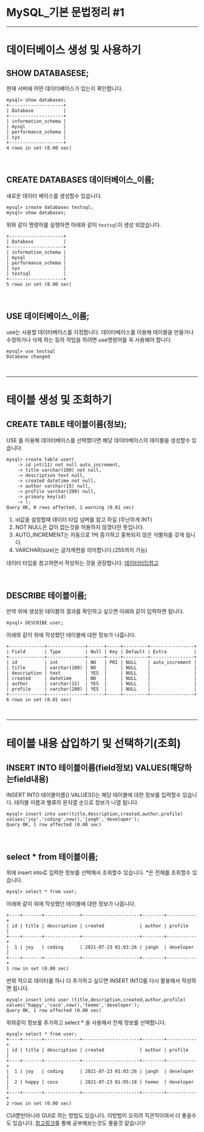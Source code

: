 # MySQL_기본 문법정리 #1

---

# 데이터베이스 생성 및 사용하기

## SHOW DATABASESE;

현재 서버에 어떤 데이터베이스가 있는지 확인합니다.

```
mysql> show databases;
+--------------------+
| Database           |
+--------------------+
| information_schema |
| mysql              |
| performance_schema |
| sys                |
+--------------------+
4 rows in set (0.00 sec)
```

<br />

## CREATE DATABASES 데이터베이스_이름;

새로운 데이터 베이스를 생성할수 있습니다.

```
mysql> create databases testsql;
mysql> show databases;
```

위와 같이 명령어를 실행하면 아래와 같이 `testsql`이 생성 되었습니다.

```
+--------------------+
| Database           |
+--------------------+
| information_schema |
| mysql              |
| performance_schema |
| sys                |
| testsql            |
+--------------------+
5 rows in set (0.00 sec)
```

<br />

## USE 데이터베이스_이름;

use는 사용할 데이터베이스를 지정합니다. 데이터베이스를 이용해 테이블을 만들거나 수정하거나 삭제 하는 등의 작업을 하려면 use명령어를 꼭 사용해야 합니다.

```
mysql> use testsql
Database changed
```

<br />

---

# 테이블 생성 및 조회하기

## CREATE TABLE 테이블이름(정보);

USE 를 이용해 데이터베이스를 선택했다면 해당 데이터베이스의 테이블을 생성할수 있습니다.

```
mysql> create table user(
    -> id int(11) not null auto_increment,
    -> title varchar(100) not null,
    -> description text null,
    -> created datetime not null,
    -> author varchar(15) null,
    -> profile varchar(200) null,
    -> primary key(id)
    -> );
Query OK, 0 rows affected, 1 warning (0.01 sec)
```

1. id값을 설정할때 데이터 타입 넘버를 참고 하길 (무난하게 INT)
2. NOT NULL은 값이 없는것을 허용하지 않겠다란 뜻입니다.
3. AUTO_INCREMENT는 자동으로 1씩 증가하고 중복되지 않은 식별자를 갖게 됩니다.
4. VARCHAR(size)는 글자제한을 의미합니다.(255까지 가능)  

데이터 타입을 참고하면서 작성하는 것을 권장합니다. [데이터타입참고](http://www.incodom.kr/DB_-_%EB%8D%B0%EC%9D%B4%ED%84%B0_%ED%83%80%EC%9E%85/MYSQL)

<br />

## DESCRIBE 테이블이름;

만약 위에 생성된 테이블의 결과를 확인하고 싶으면 아래와 같이 입력하면 됩니다.

```
mysql> DESCRIBE user;
```

아래와 같이 위에 작성했던 테이블에 대한 정보가 나옵니다.

```
+-------------+--------------+------+-----+---------+----------------+
| Field       | Type         | Null | Key | Default | Extra          |
+-------------+--------------+------+-----+---------+----------------+
| id          | int          | NO   | PRI | NULL    | auto_increment |
| title       | varchar(100) | NO   |     | NULL    |                |
| description | text         | YES  |     | NULL    |                |
| created     | datetime     | NO   |     | NULL    |                |
| author      | varchar(15)  | YES  |     | NULL    |                |
| profile     | varchar(200) | YES  |     | NULL    |                |
+-------------+--------------+------+-----+---------+----------------+
6 rows in set (0.01 sec)
```

<br />

---

# 테이블 내용 삽입하기 및 선택하기(조회)

## INSERT INTO 테이블이름(field정보) VALUES(해당하는field내용)

INSERT INTO 테이블이름() VALUES()는 해당 테이블에 대한 정보를 입력할수 있습니다. 테이블 이름과 벨류의 문자열 순으로 정보가 나열 됩니다.

```
mysql> insert into user(title,description,created,author,profile) 
values('joy','coding',now(),'jangh','developer');
Query OK, 1 row affected (0.00 sec)
```

<br />

## select * from 테이블이름;

위에 insert into로 입력한 정보를 선택해서 조회할수 있습니다. *은 전체를 조회할수 있습니다.

```
mysql> select * from user;
```

아래와 같이 위에 작성했던 테이블에 대한 정보가 나옵니다.

```
+----+-------+-------------+---------------------+--------+-----------+
| id | title | description | created             | author | profile   |
+----+-------+-------------+---------------------+--------+-----------+
|  1 | joy   | coding      | 2021-07-23 01:03:26 | jangh  | developer |
+----+-------+-------------+---------------------+--------+-----------+
1 row in set (0.00 sec)
```

번외 적으로 데이터를 하나 더 추가하고 싶으면 INSERT INTO를 다시 활용해서 작성하면 됩니다.

```
mysql> insert into user (title,description,created,author,profile) 
values('happy','coco',now(),'teemo','developer');
Query OK, 1 row affected (0.00 sec)
```

위와같이 정보를 추가하고 select * 을 사용해서 전체 정보를 선택합니다.

```
mysql> select * from user;
+----+-------+-------------+---------------------+--------+-----------+
| id | title | description | created             | author | profile   |
+----+-------+-------------+---------------------+--------+-----------+
|  1 | joy   | coding      | 2021-07-23 01:03:26 | jangh  | developer |
|  2 | happy | coco        | 2021-07-23 01:05:18 | teemo  | developer |
+----+-------+-------------+---------------------+--------+-----------+
2 rows in set (0.00 sec)
```

CUI뿐만아니라 GUI로 하는 방법도 있습니다. 이방법이 오히려 직관적이여서 더 좋을수도 있습니다. [참고링크](https://www.youtube.com/watch?v=vgIc4ctNFbc)를 통해 공부해보는것도 좋을것 같습니다!